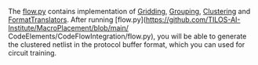 The [flow.py](https://github.com/TILOS-AI-Institute/MacroPlacement/blob/main/CodeElements/CodeFlowIntegration/flow.py) contains implementation of [Gridding](https://github.com/TILOS-AI-Institute/MacroPlacement/tree/main/CodeElements/Gridding), [Grouping](https://github.com/TILOS-AI-Institute/MacroPlacement/tree/main/CodeElements/Grouping), [Clustering](https://github.com/TILOS-AI-Institute/MacroPlacement/tree/main/CodeElements/Clustering) and
[FormatTranslators](https://github.com/TILOS-AI-Institute/MacroPlacement/tree/main/CodeElements/FormatTranslators).  After running [flow.py](https://github.com/TILOS-AI-Institute/MacroPlacement/blob/main/ CodeElements/CodeFlowIntegration/flow.py), you will be able to generate the clustered netlist in the protocol buffer format, which you can used for circuit training.
